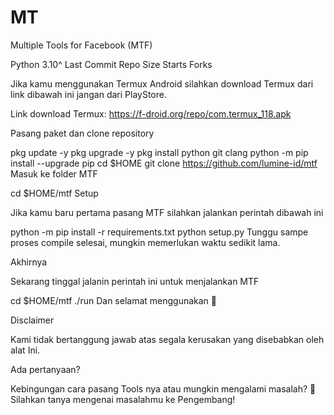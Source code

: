 # MT

  Multiple Tools for Facebook (MTF)

 Python 3.10^  Last Commit Repo Size  Starts  Forks

Jika kamu menggunakan Termux Android silahkan download Termux dari link dibawah ini jangan dari PlayStore.

Link download Termux: https://f-droid.org/repo/com.termux_118.apk

Pasang paket dan clone repository

pkg update -y
pkg upgrade -y
pkg install python git clang
python -m pip install --upgrade pip
cd $HOME
git clone https://github.com/lumine-id/mtf
Masuk ke folder MTF

cd $HOME/mtf
Setup

Jika kamu baru pertama pasang MTF silahkan jalankan perintah dibawah ini

python -m pip install -r requirements.txt
python setup.py
Tunggu sampe proses compile selesai, mungkin memerlukan waktu sedikit lama.

Akhirnya

Sekarang tinggal jalanin perintah ini untuk menjalankan MTF

cd $HOME/mtf
./run
Dan selamat menggunakan 🤗

Disclaimer

Kami tidak bertanggung jawab atas segala kerusakan yang disebabkan oleh alat Ini.

Ada pertanyaan?

Kebingungan cara pasang Tools nya atau mungkin mengalami masalah? 🤔 Silahkan tanya mengenai masalahmu ke Pengembang!
